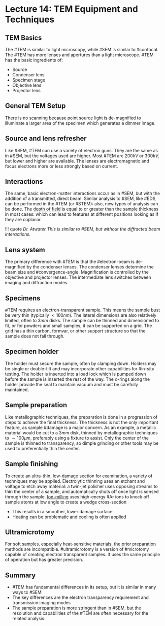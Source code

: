 <!-- 20221003T13:22 -->
# Lecture 14: TEM Equipment and Techniques
## TEM Basics
The #TEM is similar to light microscopy, while #SEM is similar to #confocal.
The #TEM has more lenses and apertures than a light microscope.
#TEM has the basic ingredients of:
- Source
- Condenser lens
- Specimen stage
- Objective lens
- Projector lens

## General TEM Setup
There is no scanning because point source light is de-magnified to illuminate a larger area of the specimen which generates a dimmer image.

## Source and lens refresher
Like #SEM, #TEM can use a variety of electron guns.
They are the same as in #SEM, but the voltages used are higher.
Most #TEM are $200 kV$ or $300 kV$, but lower and higher are available.
The lenses are electromagnetic and focus electrons more or less strongly based on current.

## Interactions
The same, basic electron-matter interactions occur as in #SEM, but with the addition of a transmitted, direct beam.
Similar analysis to #SEM, like #EDS, can be performed in the #TEM (or #STEM): also, new types of analysis can be done.
The [depth of field](depth-of-field.md) is equal to or greater than the sample thickness in most cases: which can lead to features at different positions looking as if they are coplanar.

!!! quote <cite> Dr. Atwater
    This is similar to #SEM, but without the diffracted beam interactions.

## Lens system
The primary difference with #TEM is that the #electron-beam is de-magnified by the condenser lenses.
The condenser lenses determine the beam size and #convergence-angle.
Magnification is controlled by the objective and projector lenses.
The intermediate lens switches between imaging and diffraction modes.

## Specimens
#TEM requires an electron-transparent sample.
This means the sample bust be very thin (typically $< 100 nm$).
The lateral dimensions are also relatively limited, often to $3 mm$ disks.
The sample can be thinned and dimensioned to fit, or for powders and small samples, it can be supported on a grid.
The grid has a thin carbon, formvar, or other support structure so that the sample does not fall through.

## Specimen holder
The holder must secure the sample, often by clamping down.
Holders may be single or double-tilt and may incorporate other capabilities for #in-situ testing.
The holder is inserted into a load lock which is pumped down before the sample is inserted the rest of the way.
The o-rings along the holder provide the seal to maintain vacuum and must be carefully maintained.

## Sample preparation
Like metallographic techniques, the preparation is done in a progression of steps to achieve the final thickness.
The thickness is not the only important feature, as sample #damage is a major concern.
As an example, a metallic material would be cut to a $3 mm$ disk, thinned by metallographic techniques to $\sim 100 \mu m$, preferably using a fixture to assist.
Only the center of the sample is thinned to transparency, so dimple grinding or other tools may be used to preferentially thin the center.

## Sample finishing
To create an ultra-thin, low-damage section for examination, a variety of techniques may be applied.
Electrolytic thinning uses an etchant and voltage to etch away material: a twin-jet polisher uses opposing streams to thin the center of a sample, and automatically shuts off once light is sensed through the sample.
[Ion-milling](lecture-11-sem-ion-milling.md) uses high-energy #Ar ions to knock off sample atoms at low angle to create a wedge cross-section:
- This results in a smoother, lower damage surface
- Heating can be problematic and cooling is often applied

## Ultramicrotomy
For soft samples, especially heat-sensitive materials, the prior preparation methods are incompatible.
#ultramicrotomy is a version of #microtomy capable of creating electron transparent samples.
It uses the same principle of operation but has greater precision.

## Summary
- #TEM has fundamental differences in its setup, but it is similar in many ways to #SEM
- The key differences are the electron transparency requirement and transmission imaging modes
- The sample preparation is more stringent than in #SEM, but the resolution and capabilities of the #TEM are often necessary for the related analysis